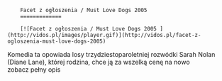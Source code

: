 
        Facet z ogłoszenia / Must Love Dogs 2005 
        =============
        
        [![Facet z ogłoszenia / Must Love Dogs 2005 ](http://vidos.pl/images/player.gif)](http://vidos.pl/facet-z-ogloszenia-must-love-dogs-2005)
        
        
 Komedia ta opowiada losy trzydziestoparoletniej rozwódki Sarah Nolan (Diane Lane), której rodzina, chce ją za wszelką cenę na nowo zobacz pełny opis
    